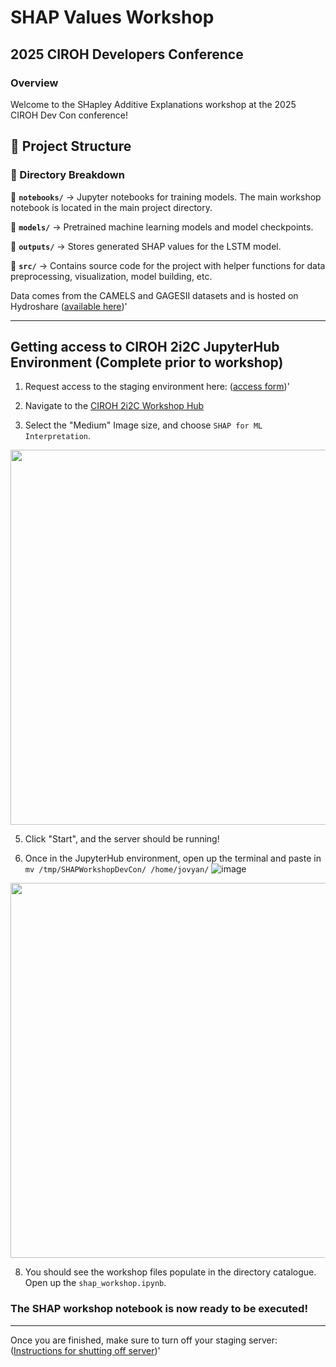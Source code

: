 # SHAP Values Workshop
## 2025 CIROH Developers Conference 
### Overview
Welcome to the SHapley Additive Explanations workshop at the 2025 CIROH Dev Con conference! 

## 📂 Project Structure

### **🔹 Directory Breakdown**
📌 **`notebooks/`** → Jupyter notebooks for training models. The main workshop notebook is located in the main project directory.

📌 **`models/`** → Pretrained machine learning models and model checkpoints.

📌 **`outputs/`** → Stores generated SHAP values for the LSTM model.

📌 **`src/`** → Contains source code for the project with helper functions for data preprocessing, visualization, model building, etc.

Data comes from the CAMELS and GAGESII datasets and is hosted on Hydroshare  ([available here](https://www.hydroshare.org/resource/504107925379464dab88ff5780aefb5a/))'

---

## **Getting access to CIROH 2i2C JupyterHub Environment** (Complete prior to workshop)

1. Request access to the staging environment here: ([access form](https://forms.office.com/Pages/ResponsePage.aspx?id=jnIAKtDwtECk6M5DPz-8p4IIpHdEnmhNgjOa9FjrwGtUNUoyV1UxNFIzV1AyTDhTNzdOT1Q5NVlLTC4u))'

2. Navigate to the [CIROH 2i2C Workshop Hub](https://workshop.ciroh.awi.2i2c.cloud/hub/spawn) 

3. Select the "Medium" Image size, and choose `SHAP for ML Interpretation`.
<a href="https://github.com/user-attachments/assets/23143057-1dfb-4675-a9cb-23b20993f4ae">
  <img src="https://github.com/user-attachments/assets/23143057-1dfb-4675-a9cb-23b20993f4ae" width="600">
</a>

5. Click "Start", and the server should be running!

6. Once in the JupyterHub environment, open up the terminal and paste in `mv /tmp/SHAPWorkshopDevCon/ /home/jovyan/`
![image](https://github.com/user-attachments/assets/32da97b6-3f5a-473c-89fe-db45b9c18a38)
<a href="https://github.com/user-attachments/assets/32da97b6-3f5a-473c-89fe-db45b9c18a38">
  <img src="https://github.com/user-attachments/assets/32da97b6-3f5a-473c-89fe-db45b9c18a38" width="600">
</a>

8. You should see the workshop files populate in the directory catalogue. Open up the `shap_workshop.ipynb`.

### The SHAP workshop notebook is now ready to be executed!

---
Once you are finished, make sure to turn off your staging server: ([Instructions for shutting off server](https://www.youtube.com/watch?v=VSFs2bu4-74&feature=youtu.be))'






